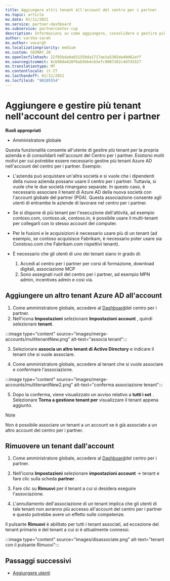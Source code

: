 ```yaml
---
title: Aggiungere altri tenant all'account del centro per i partner
ms.topic: article
ms.date: 01/11/2021
ms.service: partner-dashboard
ms.subservice: partnercenter-csp
description: Informazioni su come aggiungere, consolidare o gestire più tenant di Azure AD nell'account del centro per i partner. Altre informazioni su alcuni dei motivi per cui si potrebbe voler eseguire questa operazione.
author: varsha-sarah
ms.author: vavargh
ms.localizationpriority: medium
ms.custom: SEOMAY.20
ms.openlocfilehash: 22f85bda0a651559da1717ae1e5365da40d62aff
ms.sourcegitcommit: 8cb98de420f6ab5bb4cb3efc9007262c4d7d3327
ms.translationtype: MT
ms.contentlocale: it-IT
ms.lasthandoff: 01/12/2021
ms.locfileid: "98105554"
---
```

# <a name="add-and-manage-multiple-tenants-in-your-partner-center-account"></a>Aggiungere e gestire più tenant nell'account del centro per i partner


**Ruoli appropriati**

- Amministratore globale

Questa funzionalità consente all'utente di gestire più tenant per la propria azienda e di consolidarli nell'account del Centro per i partner. Esistono molti motivi per cui potrebbe essere necessario gestire più tenant Azure AD nell'account del centro per i partner. Esempio:

- L'azienda può acquistare un'altra società e si vuole che i dipendenti della nuova azienda possano usare il centro per i partner. Tuttavia, si vuole che le due società rimangano separate. In questo caso, è necessario associare il tenant di Azure AD della nuova società con l'account globale del partner (PGA). Questa associazione consente agli utenti di entrambe le aziende di lavorare nel centro per i partner.

- Se si dispone di più tenant per l'esecuzione dell'attività, ad esempio contoso.com, contoso.uk, contoso.in, è possibile usare il multi-tenant per collegarli con lo stesso account del computer.

- Per le fusioni e le acquisizioni è necessario usare più di un tenant (ad esempio, se contoso acquisisce Fabrikam, è necessario poter usare sia Constoso.com che Fabrikam.com rispettivi tenant).

- È necessario che gli utenti di uno dei tenant siano in grado di:
    1.  Accedi al centro per i partner per corsi di formazione, download digitali, associazione MCP
    2.  Sono assegnati ruoli del centro per i partner, ad esempio MPN admin, incentives admin e così via.


## <a name="add-another-azure-ad-tenant-to-your-account"></a>Aggiungere un altro tenant Azure AD all'account

1. Come amministratore globale, accedere al [Dashboard](https://partner.microsoft.com/dashboard)del centro per i partner.
1. Nell'icona **Impostazioni** selezionare **Impostazioni account** , quindi selezionare **tenant**.
 
:::image type="content" source="images/merge-accounts/multitenantNew.png" alt-text="associa tenant"::: 

3. Selezionare **associa un altro tenant di Active Directory** e indicare il tenant che si vuole associare.

1. Come amministratore globale, accedere al tenant che si vuole associare e confermare l'associazione. 

:::image type="content" source="images/merge-accounts/multitenantNew2.png" alt-text="conferma associazione tenant"::: 

5. Dopo la conferma, viene visualizzato un avviso relativo a **tutti i set** .  Selezionare **Torna a gestione tenant per** visualizzare il tenant appena aggiunto. 
 

>[!NOTE]
>Non è possibile associare un tenant a un account se è già associato a un altro account del centro per i partner.


## <a name="remove-a-tenant-from-your-account"></a>Rimuovere un tenant dall'account
 
1. Come amministratore globale, accedere al [Dashboard](https://partner.microsoft.com/dashboard)del centro per i partner.

1. Nell'icona **Impostazioni** selezionare **impostazioni account** -> tenant e fare clic sulla scheda **partner** .
 
3. Fare clic su **Rimuovi** per il tenant a cui si desidera eseguire l'associazione.

4. L'annullamento dell'associazione di un tenant implica che gli utenti di tale tenant non avranno più accesso all'account del centro per i partner e questo potrebbe avere un effetto sulle competenze. 

Il pulsante **Rimuovi** è abilitato per tutti i tenant associati, ad eccezione del tenant primario e del tenant a cui si è attualmente connessi.

:::image type="content" source="images/disassociate.png" alt-text="tenant con il pulsante Rimuovi":::
 

## <a name="next-steps"></a>Passaggi successivi

- [Aggiungere utenti](create-user-accounts-and-set-permissions.md)






